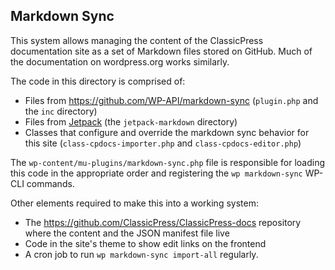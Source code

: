 ## Markdown Sync

This system allows managing the content of the ClassicPress documentation site
as a set of Markdown files stored on GitHub.  Much of the documentation on
wordpress.org works similarly.

The code in this directory is comprised of:

- Files from https://github.com/WP-API/markdown-sync (`plugin.php` and the
  `inc` directory)
- Files from
  [Jetpack](https://github.com/Automattic/jetpack/tree/master/_inc/lib/markdown)
  (the `jetpack-markdown` directory)
- Classes that configure and override the markdown sync behavior for this site
  (`class-cpdocs-importer.php` and `class-cpdocs-editor.php`)

The `wp-content/mu-plugins/markdown-sync.php` file is responsible for loading
this code in the appropriate order and registering the `wp markdown-sync`
WP-CLI commands.

Other elements required to make this into a working system:

- The https://github.com/ClassicPress/ClassicPress-docs repository where the
  content and the JSON manifest file live
- Code in the site's theme to show edit links on the frontend
- A cron job to run `wp markdown-sync import-all` regularly.
